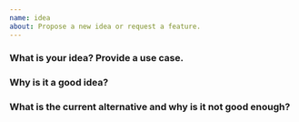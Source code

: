 ```yaml
---
name: idea
about: Propose a new idea or request a feature.
---
```


### What is your idea? Provide a use case.

### Why is it a good idea?

### What is the current alternative and why is it not good enough?
